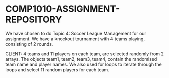# COMP1010-ASSIGNMENT-REPOSITORY
We have chosen to do Topic 4: Soccer League Management for our assignment. We have a knockout tournament with 4 teams playing, consisting of 2 rounds. 

CLIENT:
4 teams and 11 players on each team, are selected randomly from 2 arrays. The objects team1, team2, team3, team4, contain the randomised team name and player names. We also used for loops to iterate through the loops and select 11 random players for each team. 
